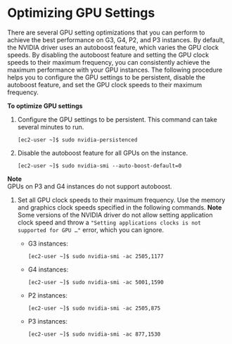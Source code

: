# Optimizing GPU Settings<a name="optimize_gpu"></a>

There are several GPU setting optimizations that you can perform to achieve the best performance on G3, G4, P2, and P3 instances\. By default, the NVIDIA driver uses an autoboost feature, which varies the GPU clock speeds\. By disabling the autoboost feature and setting the GPU clock speeds to their maximum frequency, you can consistently achieve the maximum performance with your GPU instances\. The following procedure helps you to configure the GPU settings to be persistent, disable the autoboost feature, and set the GPU clock speeds to their maximum frequency\.

**To optimize GPU settings**

1. Configure the GPU settings to be persistent\. This command can take several minutes to run\.

   ```
   [ec2-user ~]$ sudo nvidia-persistenced
   ```

1. Disable the autoboost feature for all GPUs on the instance\.

   ```
   [ec2-user ~]$ sudo nvidia-smi --auto-boost-default=0
   ```
**Note**  
GPUs on P3 and G4 instances do not support autoboost\.

1. Set all GPU clock speeds to their maximum frequency\. Use the memory and graphics clock speeds specified in the following commands\.
**Note**  
Some versions of the NVIDIA driver do not allow setting application clock speed and throw a `"Setting applications clocks is not supported for GPU …"` error, which you can ignore\.
   + G3 instances:

     ```
     [ec2-user ~]$ sudo nvidia-smi -ac 2505,1177
     ```
   + G4 instances:

     ```
     [ec2-user ~]$ sudo nvidia-smi -ac 5001,1590
     ```
   + P2 instances:

     ```
     [ec2-user ~]$ sudo nvidia-smi -ac 2505,875
     ```
   + P3 instances:

     ```
     [ec2-user ~]$ sudo nvidia-smi -ac 877,1530
     ```